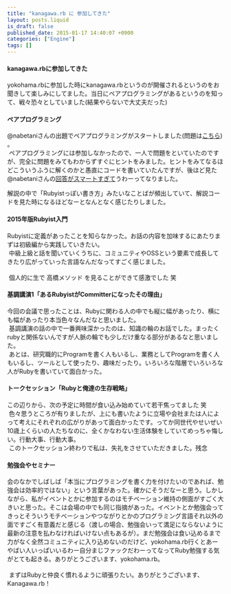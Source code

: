 ```yaml
---
title: "kanagawa.rb に 参加してきた"
layout: posts.liquid
is_draft: false
published_date: 2015-01-17 14:40:07 +0900
categories: ["Engine"]
tags: []
---
```


#### kanagawa.rbに参加してきた
yokohama.rbに参加した時にkanagawa.rbというのが開催されるというのをお聞きして楽しみにしてました。当日にペアプログラミングがあるというのを知って、戦々恐々としていました(結果やらないで大丈夫だった)

#### ペアプログラミング
@nabetaniさんの出題でペアプログラミングがスタートしました(問題は[こちら](http://nabetani.sakura.ne.jp/kanagawa.rb/evalex/)) 。  
&nbsp;ペアプログラミングには参加しなかったので、一人で問題をといていたのですが、完全に問題をみてもわからずすぐにヒントをみました。ヒントをみてなるほどこういうふうに解くのかと愚直にコードを書いていたんですが、後ほど見た@nabetaniさんの[回答がスマートすぎて](http://nabetani.sakura.ne.jp/kanagawa.rb/evalex/ans.html)うわーってなりました。

解説の中で「Rubyistっぽい書き方」みたいなことばが頻出していて、解説コードを見た時になるほどなーとなんとなく感じたりしました。

#### 2015年版Rubyist入門
Rubyistに定義があったことを知らなかった。お話の内容を加味するにあたりまずは初級編から実践していきたい。  
&nbsp;中級上級と話を聞いていくうちに、コミュニティやOSSという要素で成長してきたり広がっていった言語なんだなってすごく感じました。  
&nbsp;  
&nbsp;個人的に生で 高橋メソッド を見ることができて感激でした 笑

#### 基調講演1「あるRubyistがCommitterになったその理由」
今回の会議で思ったことは、Rubyに関わる人の中でも縦に幅があったり、横にも幅があったり本当色々なんだなと思いました。  
&nbsp;基調講演の話の中で一番興味深かったのは、知識の輪のお話でした。まったくrubyと関係ないんですが人脈の輪でも少しだけ重なる部分があるなと思いました。  
&nbsp;あとは、研究職的にProgramを書く人もいるし、業務としてProgramを書く人もいるし、ツールとして使ったり、趣味だったり。いろいろな階層でいろいろな人がRubyを書いていて面白かった。

#### トークセッション「Rubyと俺達の生存戦略」
この辺りから、次の予定に時間が食い込み始めていて若干焦ってました 笑  
&nbsp;色々思うところが有りましたが、上にも書いたように立場や会社または人によって考えにそれぞれの広がりがあって面白かったです。ってか同世代やせいぜい10歳上くらいの人たちなのに、全くかなわない生活体験をしていてめっちゃ悔しい。行動大事、行動大事。  
&nbsp;このトークセッション終わりで私は、失礼をさせていただきました。残念

#### 勉強会やセミナー
会のなかでしばしば「本当にプログラミングを書く力を付けたいのであれば、勉強会は効率的ではない」という言葉があった。確かにそうだなーと思う。しかしながら、私がイベントとかに参加するのはモチベーション維持の側面がすごく大きいと思った。そこは会場の中でも同じ指摘があった。イベントとか勉強会ってきっとそういうモチベーションやつながりとかのプログラミング言語それ以外の面ですごく有意義だと感じる（渡しの場合、勉強会いって満足にならないように最新の注意を払わなければいけない点もあるが）。まだ勉強会は食い込めるまで力がなく全然コミュニティに入り込めないのだけど、yokohama.rb行くとあーやばい人いっぱいいるわー自分まじファックだわーってなってRuby勉強する気がとても起きる。ありがとうございます、yokohama.rb。  
&nbsp;  
&nbsp;まずはRubyと仲良く慣れるように頑張りたい。ありがとうございます、Kanagawa.rb！


